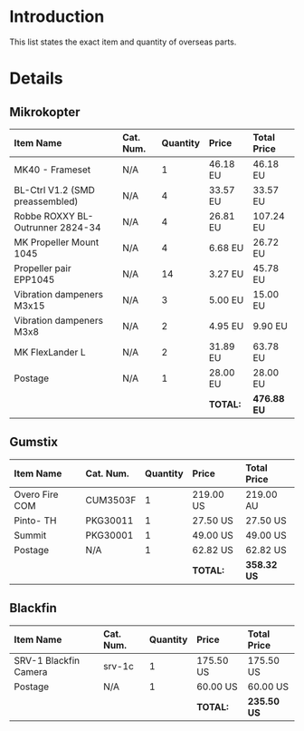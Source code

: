# Introduction #

This list states the exact item and quantity of overseas parts.


# Details #
## Mikrokopter ##

| **Item Name** | **Cat. Num.** | **Quantity** | **Price** | **Total Price** |
|:--------------|:--------------|:-------------|:----------|:----------------|
| MK40 - Frameset | N/A | 1 | 46.18 EU | 46.18 EU |
| BL-Ctrl V1.2 (SMD preassembled) | N/A | 4 | 33.57 EU | 33.57 EU |
| Robbe ROXXY BL-Outrunner 2824-34 | N/A | 4 | 26.81 EU | 107.24 EU |
| MK Propeller Mount 1045 | N/A | 4 | 6.68 EU | 26.72 EU |
| Propeller pair EPP1045 | N/A | 14 | 3.27 EU | 45.78 EU |
| Vibration dampeners M3x15 | N/A | 3 | 5.00 EU | 15.00 EU |
| Vibration dampeners M3x8 | N/A | 2 | 4.95 EU | 9.90 EU |
| MK FlexLander L | N/A | 2 | 31.89 EU | 63.78 EU |
| Postage | N/A | 1 | 28.00 EU | 28.00 EU |
|  |  |  | **TOTAL:** | **476.88 EU** |

## Gumstix ##

| **Item Name** | **Cat. Num.** | **Quantity** | **Price** | **Total Price** |
|:--------------|:--------------|:-------------|:----------|:----------------|
| Overo Fire COM | CUM3503F | 1 | 219.00 US | 219.00 AU |
| Pinto- TH | PKG30011 | 1 | 27.50 US | 27.50 US |
| Summit | PKG30001 | 1 | 49.00 US | 49.00 US |
| Postage | N/A | 1 | 62.82 US | 62.82 US |
|  |  |  | **TOTAL:** | **358.32 US** |

## Blackfin ##

| **Item Name** | **Cat. Num.** | **Quantity** | **Price** | **Total Price** |
|:--------------|:--------------|:-------------|:----------|:----------------|
| SRV-1 Blackfin Camera | srv-1c | 1 | 175.50 US |175.50 US |
| Postage | N/A | 1 | 60.00 US | 60.00 US |
|  |  |  | **TOTAL:** | **235.50 US** |